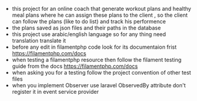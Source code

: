 - this project for an online coach that generate workout plans and healthy meal plans where he can assign these plans to the client , so the client can follow the plans (like to do list) and track his performence
- the plans saved as json files and their paths in the database
- this project use arabic/english language so for any thing need translation translate it
- before any edit in filamentphp code look for its documentaion frist https://filamentphp.com/docs
- when testing a filamentphp resource then follow the filament testing guide from the docs https://filamentphp.com/docs
- when asking you for a testing follow the project convention of other test files
- when you implement Observer use laravel ObservedBy attribute don't register it in event service provider
